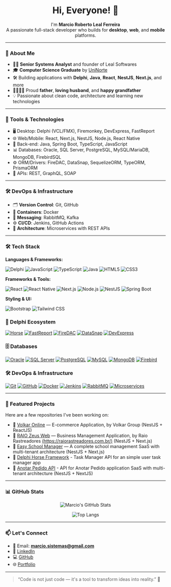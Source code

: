 <h1 align="center">Hi, Everyone! 👋</h1>

<p align="center">
  I'm <strong>Marcio Roberto Leal Ferreira</strong><br/>
  A passionate full-stack developer who builds for <strong>desktop</strong>, <strong>web</strong>, and <strong>mobile</strong> platforms.
</p>

---

### 💼 About Me

- 👨‍💻 **Senior Systems Analyst** and founder of Leal Softwares
- 🎓 **Computer Science Graduate** by [UniNorte](https://www.uninorte.com.br/)
- 🛠️ Building applications with **Delphi**, **Java**, **React**, **NestJS**, **Next.js**, and more
- 👨‍👩‍👧‍👦 Proud **father**, **loving husband**, and **happy grandfather**
- 💡 Passionate about clean code, architecture and learning new technologies

---

### 🔗 Tools & Technologies

- 🖥️ Desktop: Delphi (VCL/FMX), Firemonkey, DevExpress, FastReport
- 🌐 Web/Mobile: React, Next.js, NestJS, Node.js, React Native
- 🧩 Back-end: Java, Spring Boot, TypeScript, JavaScript
- 📊 Databases: Oracle, SQL Server, PostgreSQL, MySQL/MariaDB, MongoDB, FirebirdSQL
- ⚙️ ORM/Drivers: FireDAC, DataSnap, SequelizeORM, TypeORM, PrismaORM
- 🚀 APIs: REST, GraphQL, SOAP

---

### 🛠️ DevOps & Infrastructure

- 🗂️ **Version Control**: Git, GitHub
- 🐳 **Containers**: Docker
- 🔁 **Messaging**: RabbitMQ, Kafka
- ⚙️ **CI/CD**: Jenkins, GitHub Actions
- 🧩 **Architecture**: Microservices with REST APIs

---
### 🛠️ Tech Stack

**Languages & Frameworks:**

![Delphi](https://img.shields.io/badge/Delphi-EF2D56?style=flat&logo=delphi&logoColor=white)
![JavaScript](https://img.shields.io/badge/JavaScript-F7DF1E?style=flat&logo=javascript&logoColor=black)
![TypeScript](https://img.shields.io/badge/TypeScript-3178C6?style=flat&logo=typescript&logoColor=white)
![Java](https://img.shields.io/badge/Java-ED8B00?style=flat&logo=java&logoColor=white)
![HTML5](https://img.shields.io/badge/HTML5-E34F26?style=flat&logo=html5&logoColor=white)
![CSS3](https://img.shields.io/badge/CSS3-1572B6?style=flat&logo=css3&logoColor=white)

**Frameworks & Tools:**

![React](https://img.shields.io/badge/React-61DAFB?style=flat&logo=react&logoColor=black)
![React Native](https://img.shields.io/badge/React_Native-20232A?style=flat&logo=react&logoColor=61DAFB)
![Next.js](https://img.shields.io/badge/Next.js-000000?style=flat&logo=next.js&logoColor=white)
![Node.js](https://img.shields.io/badge/Node.js-339933?style=flat&logo=node.js&logoColor=white)
![NestJS](https://img.shields.io/badge/NestJS-E0234E?style=flat&logo=nestjs&logoColor=white)
![Spring Boot](https://img.shields.io/badge/Spring_Boot-6DB33F?style=flat&logo=spring-boot&logoColor=white)

**Styling & UI:**

![Bootstrap](https://img.shields.io/badge/Bootstrap-563D7C?style=flat&logo=bootstrap&logoColor=white)
![Tailwind CSS](https://img.shields.io/badge/Tailwind_CSS-38B2AC?style=flat&logo=tailwind-css&logoColor=white)

### 🐘 Delphi Ecosystem

[![Horse](https://img.shields.io/badge/Horse-Framework-orange?style=flat-square)](https://github.com/HashLoad/horse)
[![FastReport](https://img.shields.io/badge/FastReport-Reporting-0066CC?style=flat-square)](https://www.fast-report.com/en/product/fast-report-vcl/)
[![FireDAC](https://img.shields.io/badge/FireDAC-Database-red?style=flat-square)](https://docwiki.embarcadero.com/RADStudio/en/FireDAC)
[![DataSnap](https://img.shields.io/badge/DataSnap-MultiTier-3366CC?style=flat-square)](https://docwiki.embarcadero.com/RADStudio/en/DataSnap)
[![DevExpress](https://img.shields.io/badge/DevExpress-VCL-FF7200?style=flat-square)](https://www.devexpress.com/products/vcl/)

### 🗄️ Databases

[![Oracle](https://img.shields.io/badge/Oracle-DB-F80000?style=flat-square&logo=oracle&logoColor=white)](https://www.oracle.com/database/)
[![SQL Server](https://img.shields.io/badge/SQL_Server-Microsoft-CC2927?style=flat-square&logo=microsoftsqlserver&logoColor=white)](https://www.microsoft.com/sql-server/)
[![PostgreSQL](https://img.shields.io/badge/PostgreSQL-Relational-336791?style=flat-square&logo=postgresql&logoColor=white)](https://www.postgresql.org/)
[![MySQL](https://img.shields.io/badge/MySQL/MariaDB-Relational-005C84?style=flat-square&logo=mysql&logoColor=white)](https://mariadb.org/)
[![MongoDB](https://img.shields.io/badge/MongoDB-NoSQL-47A248?style=flat-square&logo=mongodb&logoColor=white)](https://www.mongodb.com/)
[![Firebird](https://img.shields.io/badge/FirebirdSQL-Embedded-EE2E2E?style=flat-square)](https://firebirdsql.org/)

### 🛠️ DevOps & Infrastructure

[![Git](https://img.shields.io/badge/Git-Version%20Control-F05032?style=flat-square&logo=git&logoColor=white)](https://git-scm.com/)
[![GitHub](https://img.shields.io/badge/GitHub-Code-181717?style=flat-square&logo=github&logoColor=white)](https://github.com/marcioferreiradev)
[![Docker](https://img.shields.io/badge/Docker-Container-2496ED?style=flat-square&logo=docker&logoColor=white)](https://www.docker.com/)
[![Jenkins](https://img.shields.io/badge/Jenkins-CI/CD-D24939?style=flat-square&logo=jenkins&logoColor=white)](https://www.jenkins.io/)
[![RabbitMQ](https://img.shields.io/badge/RabbitMQ-Messaging-FF6600?style=flat-square&logo=rabbitmq&logoColor=white)](https://www.rabbitmq.com/)
[![Microservices](https://img.shields.io/badge/Microservices-Architecture-6DB33F?style=flat-square&logo=microgen&logoColor=white)](#)

---

### 🚀 Featured Projects

Here are a few repositories I've been working on:

- 🔹 [Volkar Online](https://app.volkaronline.com.br) — E-commerce Application, by Volkar Group (NestJS + ReactJS)
- 🔹 [RAIO Zeus Web](https://app.raiozeus.com.br) — Business Management Application, by Raio Rastreadores [(https://raiorastreadores.com.br/)](https://raiorastreadores.com.br/) (NestJS + Next.js)
- 🔹 [Easy School Manager](https://github.com/marcioferreiradev/easyschoolmanager) — A complete school management SaaS with multi-tenant architecture (NestJS + Next.js)
- 🔹 [Delphi Horse Framework](https://github.com/HashLoad/horse.git) - Task Manager API for an simple user task manager app
- 🔹 [Anotar Pedido API](https://github.com/marcinhoferreira/anotar-pedido-backend.git) - API for Anotar Pedido application SaaS with multi-tenant architecture (NestJS + NextJS)

---

### 📊 GitHub Stats

<div align="center">

![Marcio's GitHub Stats](https://github-readme-stats.vercel.app/api?username=marcinhoferreira&show_icons=true&theme=radical)

![Top Langs](https://github-readme-stats.vercel.app/api/top-langs/?username=marcinhoferreira&layout=compact&theme=radical)

</div>

---

### 📫 Let's Connect

- 📧 Email: **marcio.sistemas@gmail.com**
- 💼 [LinkedIn](https://www.linkedin.com/in/marcinhoferreira/)
- 💻 [GitHub](https://github.com/marcinhoferreira)
- 🌐 [Portfolio](https://marcinhoferreira.dev.br)

---

> “Code is not just code — it's a tool to transform ideas into reality.” 🚀
